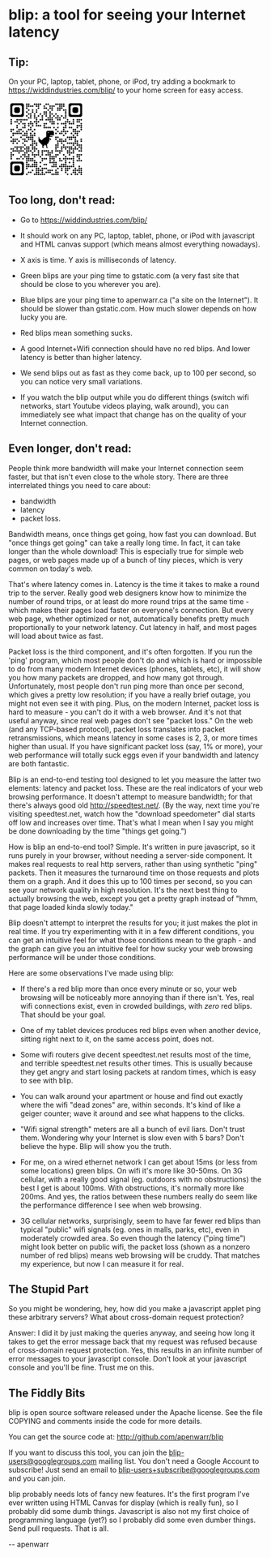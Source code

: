 blip: a tool for seeing your Internet latency
=============================================
Tip:
----

On your PC, laptop, tablet, phone, or iPod, try adding a
bookmark to https://widdindustries.com/blip/ to your home screen
for easy access.

<img src="qr.png">


Too long, don't read:
---------------------

 - Go to https://widdindustries.com/blip/

 - It should work on any PC, laptop, tablet, phone, or iPod
   with javascript and HTML canvas support (which means
   almost everything nowadays).

 - X axis is time. Y axis is milliseconds of latency.

 - Green blips are your ping time to gstatic.com (a very
   fast site that should be close to you wherever you are).

 - Blue blips are your ping time to apenwarr.ca ("a site on
   the Internet").  It should be slower than gstatic.com. 
   How much slower depends on how lucky you are.

 - Red blips mean something sucks.
 
 - A good Internet+Wifi connection should have no red
   blips.  And lower latency is better than higher latency.
 
 - We send blips out as fast as they come back, up to 100
   per second, so you can notice very small variations.

 - If you watch the blip output while you do different
   things (switch wifi networks, start Youtube videos
   playing, walk around), you can immediately see what
   impact that change has on the quality of your Internet
   connection.


Even longer, don't read:
------------------------

People think more bandwidth will make your Internet
connection seem faster, but that isn't even close to the
whole story.  There are three interrelated things you need
to care about:

  - bandwidth
  - latency
  - packet loss.

Bandwidth means, once things get going, how fast you can
download.  But "once things get going" can take a really
long time.  In fact, it can take longer than the whole
download!  This is especially true for simple web pages, or
web pages made up of a bunch of tiny pieces, which is very
common on today's web.

That's where latency comes in.  Latency is the time it
takes to make a round trip to the server.  Really good web
designers know how to minimize the number of round trips,
or at least do more round trips at the same time - which
makes their pages load faster on everyone's connection. 
But every web page, whether optimized or not, automatically
benefits pretty much proportionally to your network
latency.  Cut latency in half, and most pages will load
about twice as fast.

Packet loss is the third component, and it's often
forgotten.  If you run the 'ping' program, which most
people don't do and which is hard or impossible to do from
many modern Internet devices (phones, tablets, etc), it
will show you how many packets are dropped, and how many
got through.  Unfortunately, most people don't run ping
more than once per second, which gives a pretty low
resolution; if you have a really brief outage, you might
not even see it with ping.  Plus, on the modern Internet,
packet loss is hard to measure - you can't do it with a web
browser.  And it's not that useful anyway, since real web
pages don't see "packet loss." On the web (and any
TCP-based protocol), packet loss translates into packet
retransmissions, which means latency in some cases is 2, 3,
or more times higher than usual.  If you have significant
packet loss (say, 1% or more), your web performance will
totally suck eggs even if your bandwidth and latency are
both fantastic.

Blip is an end-to-end testing tool designed to let you
measure the latter two elements: latency and packet loss. 
These are the real indicators of your web browsing
performance.  It doesn't attempt to measure bandwidth; for
that there's always good old http://speedtest.net/.  (By
the way, next time you're visiting speedtest.net, watch how
the "download speedometer" dial starts off low and increases
over time.  That's what I mean when I say you might be done
downloading by the time "things get going.")

How is blip an end-to-end tool?  Simple.  It's written in
pure javascript, so it runs purely in your browser, without
needing a server-side component.  It makes real requests to
real http servers, rather than using synthetic "ping"
packets.  Then it measures the turnaround time on those
requests and plots them on a graph.  And it does this up to
100 times per second, so you can see your network quality
in high resolution.  It's the next best thing to actually
browsing the web, except you get a pretty graph instead of
"hmm, that page loaded kinda slowly today."

Blip doesn't attempt to interpret the results for you; it
just makes the plot in real time.  If you try experimenting
with it in a few different conditions, you can get an
intuitive feel for what those conditions mean to the graph -
and the graph can give you an intuitive feel for how
sucky your web browsing performance will be under those
conditions.

Here are some observations I've made using blip:

 - If there's a red blip more than once every minute or so,
   your web browsing will be noticeably more annoying than
   if there isn't.  Yes, real wifi connections exist, even
   in crowded buildings, with *zero* red blips.  That
   should be your goal.
 
 - One of my tablet devices produces red blips even when
   another device, sitting right next to it, on the same
   access point, does not.
 
 - Some wifi routers give decent speedtest.net results most
   of the time, and terrible speedtest.net results other
   times.  This is usually because they get angry and start
   losing packets at random times, which is easy to see with blip.
 
 - You can walk around your apartment or house and find out
   exactly where the wifi "dead zones" are, within seconds. 
   It's kind of like a geiger counter; wave it around and
   see what happens to the clicks.
 
 - "Wifi signal strength" meters are all a bunch of evil
   liars.  Don't trust them.  Wondering why your Internet
   is slow even with 5 bars?  Don't believe the hype.  Blip
   will show you the truth.
 
 - For me, on a wired ethernet network I can get about 15ms
   (or less from some locations) green blips.  On wifi it's more
   like 30-50ms.  On 3G cellular, with a really good signal
   (eg. outdoors with no obstructions) the best I get is
   about 100ms.  With obstructions, it's normally more like
   200ms.  And yes, the ratios between these numbers really
   do seem like the performance difference I see when web
   browsing.
 
 - 3G cellular networks, surprisingly, seem to have far
   fewer red blips than typical "public" wifi signals (eg. 
   ones in malls, parks, etc), even in moderately crowded
   area.  So even though the latency ("ping time") might
   look better on public wifi, the packet loss (shown as a
   nonzero number of red blips) means web browsing will be
   cruddy.  That matches my experience, but now I can
   measure it for real.


The Stupid Part
---------------

So you might be wondering, hey, how did you make a
javascript applet ping these arbitrary servers?  What about
cross-domain request protection?

Answer: I did it by just making the queries anyway, and
seeing how long it takes to get the error message back that
my request was refused because of cross-domain request
protection.  Yes, this results in an infinite number of
error messages to your javascript console.  Don't look at your
javascript console and you'll be fine.  Trust me on this.


The Fiddly Bits
---------------

blip is open source software released under the Apache
license.  See the file COPYING and comments inside the code
for more details.

You can get the source code at: http://github.com/apenwarr/blip

If you want to discuss this tool, you can join the
blip-users@googlegroups.com mailing list.  You don't need a
Google Account to subscribe!  Just send an email to
blip-users+subscribe@googlegroups.com and you can join.

blip probably needs lots of fancy new features.  It's the
first program I've ever written using HTML Canvas for
display (which is really fun), so I probably did some dumb
things.  Javascript is also not my first choice of
programming language (yet?) so I probably did some even dumber
things.  Send pull requests.  That is all.

  -- apenwarr
